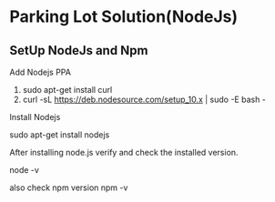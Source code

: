 Parking Lot Solution(NodeJs)
===================================

## SetUp NodeJs and Npm

Add Nodejs PPA
1) sudo apt-get install curl
2) curl -sL https://deb.nodesource.com/setup_10.x | sudo -E bash -

Install Nodejs

  sudo apt-get install nodejs

After installing node.js verify and check the installed version.

  node -v

also check npm version
  npm -v

